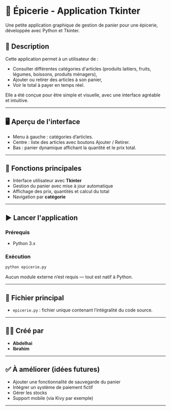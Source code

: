 # 🛒 Épicerie - Application Tkinter

Une petite application graphique de gestion de panier pour une épicerie, développée avec Python et Tkinter.

## 📌 Description

Cette application permet à un utilisateur de :

* Consulter différentes catégories d'articles (produits laitiers, fruits, légumes, boissons, produits ménagers),
* Ajouter ou retirer des articles à son panier,
* Voir le total à payer en temps réel.

Elle a été conçue pour être simple et visuelle, avec une interface agréable et intuitive.

---

## 🖥️ Aperçu de l'interface

* Menu à gauche : catégories d’articles.
* Centre : liste des articles avec boutons Ajouter / Retirer.
* Bas : panier dynamique affichant la quantité et le prix total.

---

## 🧠 Fonctions principales

* Interface utilisateur avec **Tkinter**
* Gestion du panier avec mise à jour automatique
* Affichage des prix, quantités et calcul du total
* Navigation par **catégorie**

---

## ▶️ Lancer l'application

### Prérequis

* Python 3.x

### Exécution

```bash
python epicerie.py
```

Aucun module externe n’est requis — tout est natif à Python.

---

## 📁 Fichier principal

* `epicerie.py` : fichier unique contenant l’intégralité du code source.

---

## 👨‍💻 Créé par

* **Abdelhai** 
* **Ibrahim**

---


## ✅ À améliorer (idées futures)

* Ajouter une fonctionnalité de sauvegarde du panier
* Intégrer un système de paiement fictif
* Gérer les stocks
* Support mobile (via Kivy par exemple)

---
